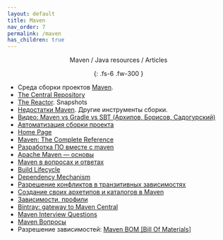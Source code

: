 ```yaml
---
layout: default
title: Maven
nav_order: 7
permalink: /maven
has_children: true
---
```

<div align="center" markdown="1">
Maven / Java resources / Articles

{: .fs-6 .fw-300 }
</div>

- Среда сборки проектов <a href="http://www.apache-maven.ru/" target="_blank">Maven</a>.
- <a href="http://search.maven.org/#browse">The Central Repository</a>
- <a href="http://maven.apache.org/guides/mini/guide-multiple-modules.html">The Reactor</a>. Snapshots
- <a href="http://habrahabr.ru/blogs/java/106717/" target="_blank">Недостатки Maven</a>. Другие инструменты сборки.
- <a href="https://www.youtube.com/watch?v=21qdRgFsTy0">Видео: Maven vs Gradle vs SBT (Архипов, Борисов, Садогурский)</a>
- <a href="http://habrahabr.ru/post/77333/">Автоматизация сборки проекта</a>
- <a href="http://maven.apache.org/">Home Page</a>
- <a href="http://books.sonatype.com/mvnref-book/reference/index.html">Maven: The Complete Reference</a>
- <a href="http://study-and-dev.com/blog/build_management_maven_1/">Разработка ПО вместе с maven</a>
- <a href="https://habr.com/ru/post/77382/">Apache Maven — основы</a>
- <a href="http://java-online.ru/maven-faq.xhtml/">Maven в вопросах и ответах</a>
- <a href="http://maven.apache.org/guides/introduction/introduction-to-the-lifecycle.html">Build Lifecycle</a>
- <a href="http://maven.apache.org/guides/introduction/introduction-to-dependency-mechanism.html">Dependency Mechanism</a>
- <a href="https://habr.com/ru/company/jugru/blog/191246//">Разрешение конфликтов в транзитивных зависимостях</a>
- <a href="http://habrahabr.ru/post/111408/">Создание своих архетипов и каталогов в Maven</a>
- <a href="http://www.ibm.com/developerworks/ru/library/j-5things13/">Зависимости, профили</a>
- <a href="http://blog.bintray.com/2014/02/11/bintray-as-pain-free-gateway-to-maven-central/">Bintray: gateway to Maven Central</a>
- <a href="https://www.tutorialspoint.com/maven/maven_interview_questions.htm/">Maven Interview Questions</a>
- <a href="https://jsehelper.blogspot.com/2016/05/maven-1.html/">Maven Вопросы</a>
-  Разрешение зависимостей: <a href="http://howtodoinjava.com/2014/02/18/maven-bom-bill-of-materials-dependency/">Maven BOM [Bill Of Materials]

